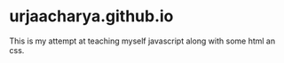 # urjaacharya.github.io

This is my attempt at teaching myself javascript along with some html an css.
